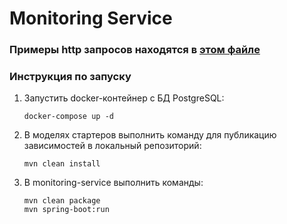 # Monitoring Service

### Примеры http запросов находятся в [этом файле](src/main/resources/http/examples.http)

### Инструкция по запуску
1. Запустить docker-контейнер с БД PostgreSQL:

    ```
    docker-compose up -d
    ```
   
2. В моделях стартеров выполнить команду для публикацию зависимостей в локальный репозиторий:

    ```
    mvn clean install
    ```

3. В monitoring-service выполнить команды:

    ```
    mvn clean package
    mvn spring-boot:run
    ```


